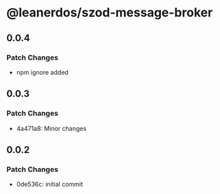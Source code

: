 # @leanerdos/szod-message-broker

## 0.0.4

### Patch Changes

- npm ignore added

## 0.0.3

### Patch Changes

- 4a471a8: Minor changes

## 0.0.2

### Patch Changes

- 0de536c: initial commit
